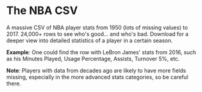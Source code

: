 # The NBA CSV

A massive CSV of NBA player stats from 1950 (lots of missing values) to 2017. 24,000+ rows to see who's good... and who's bad.
Download for a deeper view into detailed statistics of a player in a certain season.

**Example**: One could find the row with LeBron James' stats from 2016, such as his Minutes Played, Usage Percentage, Assists, Turnover 5%, etc.

**Note**: Players with data from decades ago are likely to have more fields missing, especially in the more advanced stats categories, so be careful there.
